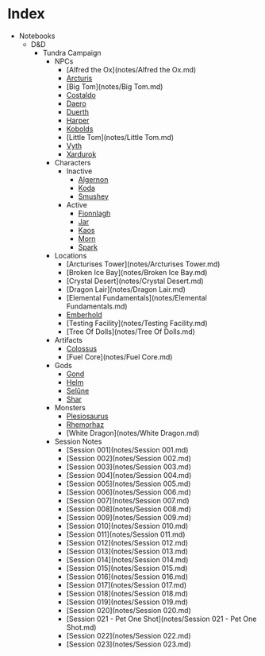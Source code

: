 # Index
- Notebooks
  - D&D
    - Tundra Campaign
      - NPCs
        - [Alfred the Ox](notes/Alfred the Ox.md)
        - [Arcturis](notes/Arcturis.md)
        - [Big Tom](notes/Big Tom.md)
        - [Costaldo](notes/Costaldo.md)
        - [Daero](notes/Daero.md)
        - [Duerth](notes/Duerth.md)
        - [Harper](notes/Harper.md)
        - [Kobolds](notes/Kobolds.md)
        - [Little Tom](notes/Little Tom.md)
        - [Vyth](notes/Vyth.md)
        - [Xardurok](notes/Xardurok.md)
      - Characters
        - Inactive
          - [Algernon](notes/Algernon.md)
          - [Koda](notes/Koda.md)
          - [Smushey](notes/Smushey.md)
        - Active
          - [Fionnlagh](notes/Fionnlagh.md)
          - [Jar](notes/Jar.md)
          - [Kaos](notes/Kaos.md)
          - [Morn](notes/Morn.md)
          - [Spark](notes/Spark.md)
      - Locations
        - [Arcturises Tower](notes/Arcturises Tower.md)
        - [Broken Ice Bay](notes/Broken Ice Bay.md)
        - [Crystal Desert](notes/Crystal Desert.md)
        - [Dragon Lair](notes/Dragon Lair.md)
        - [Elemental Fundamentals](notes/Elemental Fundamentals.md)
        - [Emberhold](notes/Emberhold.md)
        - [Testing Facility](notes/Testing Facility.md)
        - [Tree Of Dolls](notes/Tree Of Dolls.md)
      - Artifacts
        - [Colossus](notes/Colossus.md)
        - [Fuel Core](notes/Fuel Core.md)
      - Gods
        - [Gond](notes/Gond.md)
        - [Helm](notes/Helm.md)
        - [Selûne](notes/Selûne.md)
        - [Shar](notes/Shar.md)
      - Monsters
        - [Plesiosaurus](notes/Plesiosaurus.md)
        - [Rhemorhaz](notes/Rhemorhaz.md)
        - [White Dragon](notes/White Dragon.md)
      - Session Notes
        - [Session 001](notes/Session 001.md)
        - [Session 002](notes/Session 002.md)
        - [Session 003](notes/Session 003.md)
        - [Session 004](notes/Session 004.md)
        - [Session 005](notes/Session 005.md)
        - [Session 006](notes/Session 006.md)
        - [Session 007](notes/Session 007.md)
        - [Session 008](notes/Session 008.md)
        - [Session 009](notes/Session 009.md)
        - [Session 010](notes/Session 010.md)
        - [Session 011](notes/Session 011.md)
        - [Session 012](notes/Session 012.md)
        - [Session 013](notes/Session 013.md)
        - [Session 014](notes/Session 014.md)
        - [Session 015](notes/Session 015.md)
        - [Session 016](notes/Session 016.md)
        - [Session 017](notes/Session 017.md)
        - [Session 018](notes/Session 018.md)
        - [Session 019](notes/Session 019.md)
        - [Session 020](notes/Session 020.md)
        - [Session 021 - Pet One Shot](notes/Session 021 - Pet One Shot.md)
        - [Session 022](notes/Session 022.md)
        - [Session 023](notes/Session 023.md)
